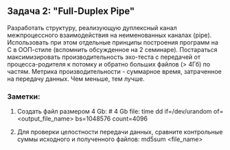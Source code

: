 ## Задача 2: "Full-Duplex Pipe"
Разработать структуру, реализующую дуплексный канал межпроцессного взаимодействия на неименованных каналах (pipe). Использовать при этом отдельные принципы построения программ на C в ООП-стиле (вспомнить обсужденное на 2 семинаре). 
Постараться максимизировать производительность эхо-теста с передачей от процесса-родителя к потомку и обратно больших файлов (> 4Гб) по частям.
Метрика производительности - суммарное время, затраченное на передачу данных. Чем меньше, тем лучше.

### Заметки:
1. Создать файл размером 4 Gb: 
\# 4 Gb file:
time dd if=/dev/urandom of=<output_file_name> bs=1048576 count=4096

2. Для проверки целостности передачи данных, сравните контрольные суммы исходного и полученного файлов:
md5sum <file_name>
